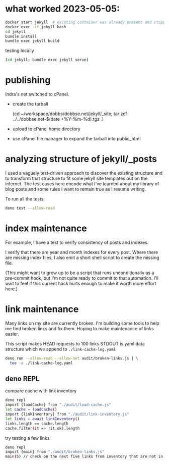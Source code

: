 # what worked 2023-05-05:

``` bash
docker start jekyll  # existing container was already present and stopped
docker exec -it jekyll bash
cd jekyll
bundle install
bundle exec jekyll build
```

testing locally
``` bash
(cd jekyll; bundle exec jekyll serve)
```

# publishing

Indra's net switched to cPanel.

- create the tarball

    (cd ~/workspace/dobbs/dobbse.net/jekyll/_site;
     tar zcf ../../dobbse.net-$(date +%Y-%m-%d).tgz .)

- upload to cPanel home directory
- use cPanel file manager to expand the tarball into public_html

# analyzing structure of jekyll/_posts

I used a vaguely test-driven approach to discover the existing
structure and to transform that structure to fit some jekyll site
templates out on the internet. The test cases here encode what I've
learned about my library of blog posts and some rules I want to remain
true as I resume writing.

To run all the tests:
``` bash
deno test --allow-read
```

# index maintenance

For example, I have a test to verify consistency of posts and indexes.

I verify that there are year and month indexes for every post. Where
there are missing index files, I also emit a short shell script to
create the missing file.

(This might want to grow up to be a script that runs unconditionally
as a pre-commit hook, but I'm not quite ready to commit to that
automation. I'll wait to feel if this current hack hurts enough to
make it worth more effort here.)

# link maintenance

Many links on my site are currently broken. I'm building some tools to
help me find broken links and fix them. Hoping to make maintenance of
links easier.

This script makes HEAD requests to 100 links STDOUT is yaml data
structure which we append to `./link-cache-log.yaml`

``` bash
deno run --allow-read --allow-net audit/broken-links.js | \
  tee -a ./link-cache-log.yaml
```

## deno REPL

compare cache with link inventory

``` bash
deno repl
import {loadCache} from "./audit/load-cache.js"
let cache = loadCache()
import {linkInventory} from "./audit/link-inventory.js"
let links = await linkInventory()
links.length == cache.length
cache.filter(it => !it.ok).length
```

try testing a few links

``` bash
deno repl
import {main} from "./audit/broken-links.js"
main(5) // check on the next five links from inventory that are not in cache
```
